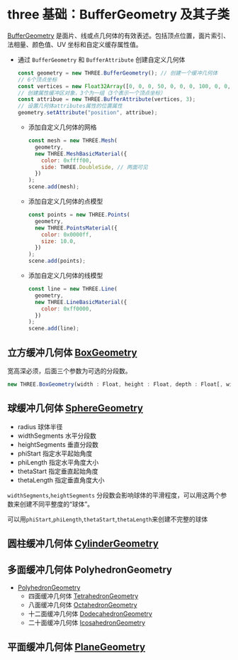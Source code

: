 # three 基础：BufferGeometry 及其子类

[BufferGeometry](https://threejs.org/docs/index.html#api/zh/core/BufferGeometry) 是面片、线或点几何体的有效表述。包括顶点位置，面片索引、法相量、颜色值、UV 坐标和自定义缓存属性值。

- 通过 `BufferGeometry` 和 `BufferAttribute` 创建自定义几何体
  ```js
  const geometry = new THREE.BufferGeometry(); // 创建一个缓冲几何体
  // 6个顶点坐标
  const vertices = new Float32Array([0, 0, 0, 50, 0, 0, 0, 100, 0, 0, 0, 10, 0, 0, 100, 50, 0, 10]);
  // 创建属性缓冲区对象，3个为一组（3个表示一个顶点坐标）
  const attribue = new THREE.BufferAttribute(vertices, 3);
  // 设置几何体attributes属性的位置属性
  geometry.setAttribute("position", attribue);
  ```
  - 添加自定义几何体的网格
    ```js
    const mesh = new THREE.Mesh(
      geometry,
      new THREE.MeshBasicMaterial({
        color: 0xffff00,
        side: THREE.DoubleSide, // 两面可见
      })
    );
    scene.add(mesh);
    ```
  - 添加自定义几何体的点模型
    ```js
    const points = new THREE.Points(
      geometry,
      new THREE.PointsMaterial({
        color: 0x0000ff,
        size: 10.0,
      })
    );
    scene.add(points);
    ```
  - 添加自定义几何体的线模型
    ```js
    const line = new THREE.Line(
      geometry,
      new THREE.LineBasicMaterial({
        color: 0xff0000,
      })
    );
    scene.add(line);
    ```

## 立方缓冲几何体 [BoxGeometry](https://threejs.org/docs/index.html#api/zh/geometries/BoxGeometry)

宽高深必须，后面三个参数为可选的分段数。

```js
new THREE.BoxGeometry(width : Float, height : Float, depth : Float[, widthSegments : Integer, heightSegments : Integer, depthSegments : Integer])
```

## 球缓冲几何体 [SphereGeometry](https://threejs.org/docs/index.html#api/zh/geometries/SphereGeometry)

- radius 球体半径
- widthSegments 水平分段数
- heightSegments 垂直分段数
- phiStart 指定水平起始角度
- phiLength 指定水平角度大小
- thetaStart 指定垂直起始角度
- thetaLength 指定垂直角度大小

`widthSegments`,`heightSegments` 分段数会影响球体的平滑程度，可以用这两个参数来创建不同平整度的“球体”。

<image-box src="http://assets.yomuki.com/md/webgl/Xnip2022-11-29_13-47-35.jpg" />

可以用`phiStart`,`phiLength`,`thetaStart`,`thetaLength`来创建不完整的球体

## 圆柱缓冲几何体 [CylinderGeometry](https://threejs.org/docs/index.html?q=CylinderGeometry#api/zh/geometries/CylinderGeometry)

## 多面缓冲几何体 PolyhedronGeometry

- [PolyhedronGeometry](https://threejs.org/docs/index.html?q=IcosahedronGeometry#api/zh/geometries/PolyhedronGeometry)
  - 四面缓冲几何体 [TetrahedronGeometry](https://threejs.org/docs/index.html?q=IcosahedronGeometry#api/zh/geometries/TetrahedronGeometry)
  - 八面缓冲几何体 [OctahedronGeometry](https://threejs.org/docs/index.html?q=OctahedronGeometry#api/zh/geometries/OctahedronGeometry)
  - 十二面缓冲几何体 [DodecahedronGeometry](https://threejs.org/docs/index.html?q=DodecahedronGeometry#api/zh/geometries/DodecahedronGeometry)
  - 二十面缓冲几何体 [IcosahedronGeometry](https://threejs.org/docs/index.html?q=IcosahedronGeometry#api/zh/geometries/IcosahedronGeometry)

## 平面缓冲几何体 [PlaneGeometry](https://threejs.org/docs/index.html#api/zh/geometries/PlaneGeometry)
